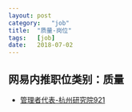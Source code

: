 ```yaml
---
layout:	post
category:	"job"
title:	"质量-岗位"
tags:	[job]
date:	2018-07-02
---
```

## 网易内推职位类别：质量
- [管理者代表-杭州研究院921](http://bole.netease.com/position/h5/detail.do?id=11468&rcode=D1O21582aT)
